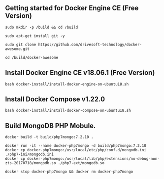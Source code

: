 Getting started for Docker Engine CE (Free Version)
---------------------------------------------------

```
sudo mkdir -p /build && cd /build

sudo apt-get install git -y

sudo git clone https://github.com/drivesoft-technology/docker-awesome.git

cd /build/docker-awesome
```


Install Docker Engine CE v18.06.1 (Free Version)
---------------------------------------------------

```
bash docker-install/install-docker-engine-on-ubuntu18.sh
```


Install Docker Compose v1.22.0
---------------------------------------------------

```
bash docker-install/install-docker-compose-on-ubuntu18.sh
```


Build MongoDB PHP Mobule.
---------------------------------------------------

```
docker build -t build/php7mongo:7.2.10 .
```


```
docker run -it --name docker-php7mongo -d build/php7mongo:7.2.10
docker cp docker-php7mongo:/usr/local/etc/php/conf.d/mongodb.ini ./php7-ini/mongodb.ini
docker cp docker-php7mongo:/usr/local/lib/php/extensions/no-debug-non-zts-20170718/mongodb.so ./php7-ext/mongodb.so
```


```
docker stop docker-php7mongo && docker rm docker-php7mongo
```
